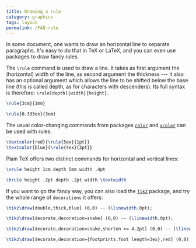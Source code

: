 ```yaml
---
title: Drawing a rule
category: graphics
tags: layout
permalink: /FAQ-rule
---
```


In some document, one wants to draw an horizontal line to separate
paragraphs. It's easy to do that in TeX or LaTeX, and you can even
use packages to draw fancy rules.

The `\rule` command is used to draw a line. It takes as first argument
the (horizontal) width of the line, as second argument the thickness ---
it also has an optional argument which allows the line to be shifted below
the base line (this is called depth, as for characters with descenders).
Its full syntax is therefore: `\rule[depth]{width}{height}`.

```latex
\rule{3cm}{1mm}

\rule{0.333ex}{3em}
```

The usual color-changing commands from packages [`color`](https://ctan.org/pkg/color)
and [`xcolor`](https://ctan.org/pkg/xcolor) can be used with rules:

```latex
\textcolor{red}{\rule{5ex}{1pt}}
\textcolor{blue}{\rule{4ex}{3pt}}
```


Plain TeX offers two distinct commands for horizontal and vertical lines:
```latex
\vrule height 1cm depth 5mm width .4pt

\hrule height .2pt depth .2pt width \textwidth
```

If you want to go the fancy way, you can also load the [`TikZ`](https://ctan.org/pkg/pgf)
package, and try the whole range of `decorations` it offers:

```latex
\tikz\draw[double,thick,blue] (0,0) -- (\linewidth,0pt);

\tikz\draw[decorate,decoration=snake] (0,0) -- (\linewidth,0pt);

\tikz\draw[decorate,decoration=snake,shorten >= 4.2pt] (0,0) -- (\linewidth,0pt);

\tikz\draw[decorate,decoration={footprints,foot length=3ex},red] (0,0) -- (\linewidth,0pt);
```
